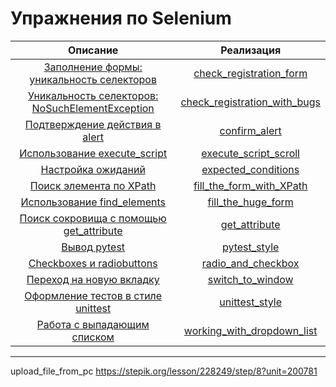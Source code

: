 # Упражнения по Selenium

|                                         Описание                                         |                                Реализация                                 |
|:----------------------------------------------------------------------------------------:|:-------------------------------------------------------------------------:|
|      [Заполнение формы: уникальность селекторов](tasks/check_registration_form.md)       |      [check_registration_form](solutions/check_registration_form.py)      |
| [Уникальность селекторов: NoSuchElementException](tasks/check_registration_with_bugs.md) | [check_registration_with_bugs](solutions/check_registration_with_bugs.py) |
|                 [Подтверждение действия в alert](tasks/confirm_alert.md)                 |                [confirm_alert](solutions/confirm_alert.py)                |
|              [Использование execute_script](tasks/execute_script_scroll.md)              |        [execute_script_scroll](solutions/execute_script_scroll.py)        |
|                    [Настройка ожиданий](tasks/expected_conditions.md)                    |          [expected_conditions](solutions/expected_conditions.py)          |
|               [Поиск элемента по XPath](tasks/fill_the_form_with_XPath.md)               |     [fill_the_form_with_XPath](solutions/fill_the_form_with_XPath.py)     |
|                [Использование find_elements](tasks/fill_the_huge_form.md)                |           [fill_the_huge_form](solutions/fill_the_huge_form.py)           |
|            [Поиск сокровища с помощью get_attribute](tasks/get_attribute.md)             |                [get_attribute](solutions/get_attribute.py)                |
|                          [Вывод pytest](tasks/pytest_style.md)                           |                 [pytest_style](solutions/pytest_style.py)                 |
|                 [Сheckboxes и radiobuttons](tasks/radio_and_checkbox.md)                 |           [radio_and_checkbox](solutions/radio_and_checkbox.py)           |
|                  [Переход на новую вкладку](tasks/switch_to_window.md)                   |             [switch_to_window](solutions/switch_to_window.py)             |
|              [Оформление тестов в стиле unittest](tasks/unittest_style.md)               |               [unittest_style](solutions/unittest_style.py)               |
|            [Работа с выпадающим списком](tasks/working_with_dropdown_list.md)            |   [working_with_dropdown_list](solutions/working_with_dropdown_list.py)   |

---

upload_file_from_pc  https://stepik.org/lesson/228249/step/8?unit=200781
